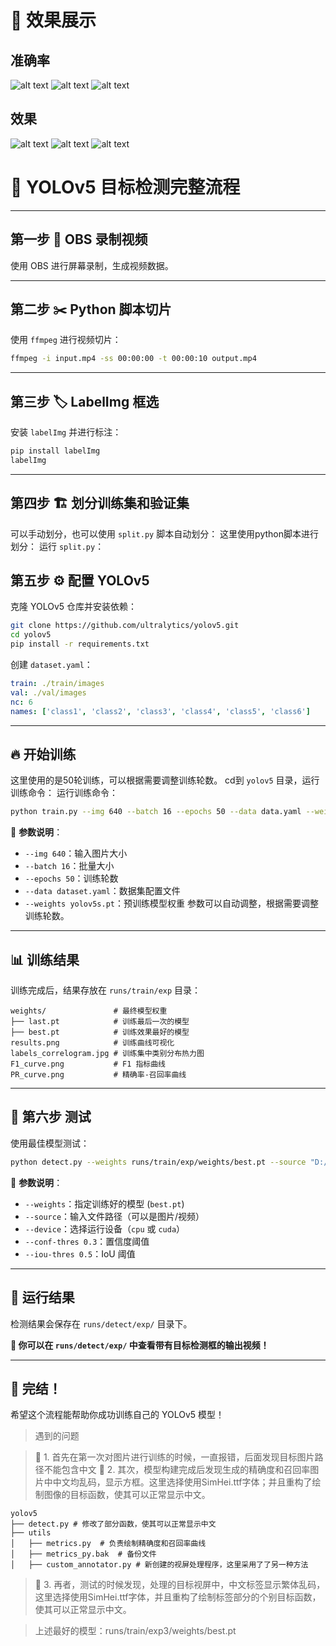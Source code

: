 # 📌 效果展示
## 准确率
![alt text](F1_curve.png)
![alt text](labels.jpg)
![alt text](PR_curve.png)
## 效果
![alt text](val_batch0_pred.jpg)
![alt text](val_batch1_labels.jpg)
![alt text](val_batch2_labels.jpg)

# 📌 YOLOv5 目标检测完整流程

---

## **第一步 🎥 OBS 录制视频**
使用 OBS 进行屏幕录制，生成视频数据。

---

## **第二步 ✂️ Python 脚本切片**
使用 `ffmpeg` 进行视频切片：
```bash
ffmpeg -i input.mp4 -ss 00:00:00 -t 00:00:10 output.mp4
```

---

## **第三步 🏷️ LabelImg 框选**
安装 `labelImg` 并进行标注：
```bash
pip install labelImg
labelImg
```

---

## **第四步 🏗️ 划分训练集和验证集**
可以手动划分，也可以使用 `split.py` 脚本自动划分：
这里使用python脚本进行划分：
运行 `split.py`：


## **第五步 ⚙️ 配置 YOLOv5**
克隆 YOLOv5 仓库并安装依赖：
```bash
git clone https://github.com/ultralytics/yolov5.git
cd yolov5
pip install -r requirements.txt
```
创建 `dataset.yaml`：
```yaml
train: ./train/images
val: ./val/images
nc: 6
names: ['class1', 'class2', 'class3', 'class4', 'class5', 'class6']
```

---

## **🔥 开始训练**
这里使用的是50轮训练，可以根据需要调整训练轮数。
cd到 `yolov5` 目录，运行训练命令：
运行训练命令：
```bash
python train.py --img 640 --batch 16 --epochs 50 --data data.yaml --weights yolov5s.pt
```
📌 **参数说明**：
- `--img 640`：输入图片大小
- `--batch 16`：批量大小
- `--epochs 50`：训练轮数
- `--data dataset.yaml`：数据集配置文件
- `--weights yolov5s.pt`：预训练模型权重
参数可以自动调整，根据需要调整训练轮数。

---

## **📊 训练结果**
训练完成后，结果存放在 `runs/train/exp` 目录：
```plaintext
weights/               # 最终模型权重
├── last.pt            # 训练最后一次的模型
├── best.pt            # 训练效果最好的模型
results.png            # 训练曲线可视化
labels_correlogram.jpg # 训练集中类别分布热力图
F1_curve.png           # F1 指标曲线
PR_curve.png           # 精确率-召回率曲线
```

---

## **🚀 第六步 测试**
使用最佳模型测试：
```bash
python detect.py --weights runs/train/exp/weights/best.pt --source "D:/text.mkv" --device cpu
```

📌 **参数说明**：
- `--weights`：指定训练好的模型 (`best.pt`)
- `--source`：输入文件路径（可以是图片/视频）
- `--device`：选择运行设备（`cpu` 或 `cuda`）
- `--conf-thres 0.3`：置信度阈值
- `--iou-thres 0.5`：IoU 阈值

---

## **📌 运行结果**
检测结果会保存在 `runs/detect/exp/` 目录下。

**🎯 你可以在 `runs/detect/exp/` 中查看带有目标检测框的输出视频！**


---

## **🎉 完结！**
希望这个流程能帮助你成功训练自己的 YOLOv5 模型！

> 遇到的问题

>📌 1. 首先在第一次对图片进行训练的时候，一直报错，后面发现目标图片路径不能包含中文
>📌 2. 其次，模型构建完成后发现生成的精确度和召回率图片中中文均乱码，显示方框。这里选择使用SimHei.ttf字体；并且重构了绘制图像的目标函数，使其可以正常显示中文。
```plaintext
yolov5
├── detect.py # 修改了部分函数，使其可以正常显示中文
├── utils
│   ├── metrics.py  # 负责绘制精确度和召回率曲线
│   ├── metrics_py.bak  # 备份文件
│   ├── custom_annotator.py # 新创建的视屏处理程序，这里采用了了另一种方法
```


>📌 3. 再者，测试的时候发现，处理的目标视屏中，中文标签显示繁体乱码，这里选择使用SimHei.ttf字体，并且重构了绘制标签部分的个别目标函数，使其可以正常显示中文。

> 上述最好的模型：runs/train/exp3/weights/best.pt

